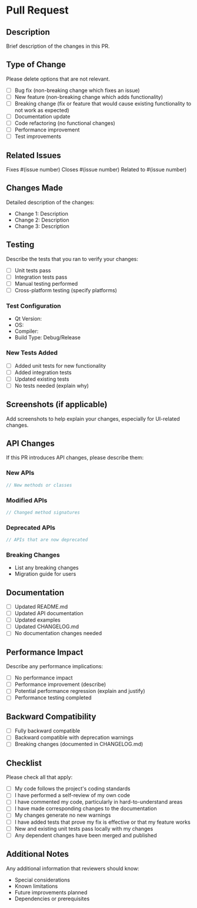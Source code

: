 # Pull Request

## Description
Brief description of the changes in this PR.

## Type of Change
Please delete options that are not relevant.

- [ ] Bug fix (non-breaking change which fixes an issue)
- [ ] New feature (non-breaking change which adds functionality)
- [ ] Breaking change (fix or feature that would cause existing functionality to not work as expected)
- [ ] Documentation update
- [ ] Code refactoring (no functional changes)
- [ ] Performance improvement
- [ ] Test improvements

## Related Issues
Fixes #(issue number)
Closes #(issue number)
Related to #(issue number)

## Changes Made
Detailed description of the changes:

- Change 1: Description
- Change 2: Description
- Change 3: Description

## Testing
Describe the tests that you ran to verify your changes:

- [ ] Unit tests pass
- [ ] Integration tests pass
- [ ] Manual testing performed
- [ ] Cross-platform testing (specify platforms)

### Test Configuration
- Qt Version: 
- OS: 
- Compiler: 
- Build Type: Debug/Release

### New Tests Added
- [ ] Added unit tests for new functionality
- [ ] Added integration tests
- [ ] Updated existing tests
- [ ] No tests needed (explain why)

## Screenshots (if applicable)
Add screenshots to help explain your changes, especially for UI-related changes.

## API Changes
If this PR introduces API changes, please describe them:

### New APIs
```cpp
// New methods or classes
```

### Modified APIs
```cpp
// Changed method signatures
```

### Deprecated APIs
```cpp
// APIs that are now deprecated
```

### Breaking Changes
- List any breaking changes
- Migration guide for users

## Documentation
- [ ] Updated README.md
- [ ] Updated API documentation
- [ ] Updated examples
- [ ] Updated CHANGELOG.md
- [ ] No documentation changes needed

## Performance Impact
Describe any performance implications:

- [ ] No performance impact
- [ ] Performance improvement (describe)
- [ ] Potential performance regression (explain and justify)
- [ ] Performance testing completed

## Backward Compatibility
- [ ] Fully backward compatible
- [ ] Backward compatible with deprecation warnings
- [ ] Breaking changes (documented in CHANGELOG.md)

## Checklist
Please check all that apply:

- [ ] My code follows the project's coding standards
- [ ] I have performed a self-review of my own code
- [ ] I have commented my code, particularly in hard-to-understand areas
- [ ] I have made corresponding changes to the documentation
- [ ] My changes generate no new warnings
- [ ] I have added tests that prove my fix is effective or that my feature works
- [ ] New and existing unit tests pass locally with my changes
- [ ] Any dependent changes have been merged and published

## Additional Notes
Any additional information that reviewers should know:

- Special considerations
- Known limitations
- Future improvements planned
- Dependencies or prerequisites

